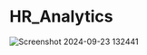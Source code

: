 # HR_Analytics
![Screenshot 2024-09-23 132441](https://github.com/user-attachments/assets/1fc2b6ad-955e-4b18-95d6-874d9dfacce4)
